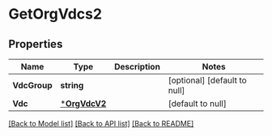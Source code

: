 # GetOrgVdcs2

## Properties
Name | Type | Description | Notes
------------ | ------------- | ------------- | -------------
**VdcGroup** | **string** |  | [optional] [default to null]
**Vdc** | [***OrgVdcV2**](orgVdcV2.md) |  | [default to null]

[[Back to Model list]](../README.md#documentation-for-models) [[Back to API list]](../README.md#documentation-for-api-endpoints) [[Back to README]](../README.md)


